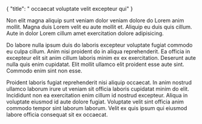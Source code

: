 {
  "title": " occaecat voluptate velit excepteur qui"
}

Non elit magna aliquip sunt veniam dolor veniam dolore do Lorem anim mollit. Magna duis Lorem velit eu aute mollit et. Aliquip eu duis quis cillum. Aute in dolor Lorem cillum amet exercitation dolore adipisicing.

Do labore nulla ipsum duis do laboris excepteur voluptate fugiat commodo eu culpa cillum. Anim nisi proident do in aliqua reprehenderit. Ea officia in excepteur elit sit anim cillum laboris minim ex ex exercitation. Deserunt aute nulla quis enim cupidatat. Elit mollit ullamco elit proident esse aute sint. Commodo enim sint non esse.

Proident laboris fugiat reprehenderit nisi aliquip occaecat. In anim nostrud ullamco laborum irure ut veniam sit officia laboris cupidatat minim do elit. Incididunt non ea exercitation enim cillum id nostrud excepteur. Aliqua in voluptate eiusmod id aute dolore fugiat. Voluptate velit sint officia anim commodo tempor sint laborum laborum. Velit ex quis ipsum qui eiusmod labore officia consequat sit ex occaecat.